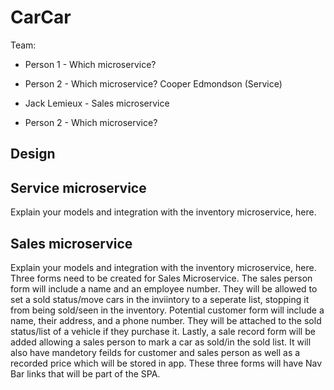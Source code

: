 # CarCar

Team:


* Person 1 - Which microservice?
* Person 2 - Which microservice? Cooper Edmondson (Service)

* Jack Lemieux - Sales microservice
* Person 2 - Which microservice?


## Design

## Service microservice

Explain your models and integration with the inventory
microservice, here.

## Sales microservice

Explain your models and integration with the inventory
microservice, here.
Three forms need to be created for Sales Microservice. The sales person form will include a name and an employee number. They will be allowed to set a sold status/move cars in the inviintory to a seperate list, stopping it from being sold/seen in the inventory. Potential customer form will include a name, their address, and a phone number. They will be attached to the sold status/list of a vehicle if they purchase it. Lastly, a sale record form will be added allowing a sales person to mark a car as sold/in the sold list. It will also have mandetory feilds for customer and sales person as well as a recorded price which will be stored in app. These three forms will have Nav Bar links that will be part of the SPA. 
